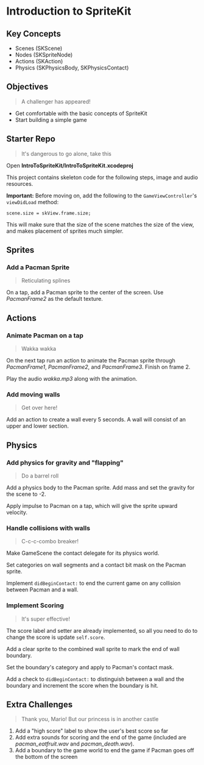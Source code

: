 # Introduction to SpriteKit

## Key Concepts

* Scenes (SKScene)
* Nodes (SKSpriteNode)
* Actions (SKAction)
* Physics (SKPhysicsBody, SKPhysicsContact)

## Objectives

> A challenger has appeared!

* Get comfortable with the basic concepts of SpriteKit
* Start building a simple game

## Starter Repo

> It's dangerous to go alone, take this

Open **IntroToSpriteKit/IntroToSpriteKit.xcodeproj**

This project contains skeleton code for the following steps, image and audio resources.

**Important:** Before moving on, add the following to the `GameViewController`'s `viewDidLoad` method:

    scene.size = skView.frame.size;

This will make sure that the size of the scene matches the size of the view, and makes placement of sprites much simpler.

## Sprites

### Add a Pacman Sprite

> Reticulating splines

On a tap, add a Pacman sprite to the center of the screen. Use *PacmanFrame2* as the default texture.

## Actions

### Animate Pacman on a tap

> Wakka wakka

On the next tap run an action to animate the Pacman sprite through *PacmanFrame1*, *PacmanFrame2*, and *PacmanFrame3*. Finish on frame 2.

Play the audio *wakka.mp3* along with the animation.

### Add moving walls

> Get over here!

Add an action to create a wall every 5 seconds. A wall will consist of an upper and lower section.

## Physics

### Add physics for gravity and "flapping"

> Do a barrel roll

Add a physics body to the Pacman sprite. Add mass and set the gravity for the scene to -2.

Apply impulse to Pacman on a tap, which will give the sprite upward velocity.

### Handle collisions with walls

> C-c-c-combo breaker!

Make GameScene the contact delegate for its physics world.

Set categories on wall segments and a contact bit mask on the Pacman sprite.

Implement `didBeginContact:` to end the current game on any collision between Pacman and a wall.

### Implement Scoring

> It's super effective!

The score label and setter are already implemented, so all you need to do to change the score is update `self.score`.

Add a clear sprite to the combined wall sprite to mark the end of wall boundary.

Set the boundary's category and apply to Pacman's contact mask.

Add a check to `didBeginContact:` to distinguish between a wall and the boundary and increment the score when the boundary is hit.

## Extra Challenges

> Thank you, Mario! But our princess is in another castle

1. Add a "high score" label to show the user's best score so far
2. Add extra sounds for scoring and the end of the game (included are *pacman_eatfruit.wav* and *pacman_death.wav*).
3. Add a boundary to the game world to end the game if Pacman goes off the bottom of the screen